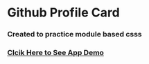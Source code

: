 # Github Profile Card 

### Created to practice module based csss

### [Clcik Here to See App Demo](https://github-profile-card-bytewise.netlify.app/) 
